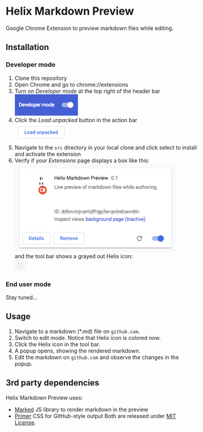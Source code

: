 # Helix Markdown Preview
Google Chrome Extension to preview markdown files while editing.

## Installation
### Developer mode
1. Clone this repository
2. Open Chrome and go to chrome://extensions
3. Turn on _Developer mode_ at the top right of the header bar<br />
![step2](install_developer_mode.png)
4. Click the _Load unpacked_ button in the action bar<br />
![step3](install_load_unpacked.png)
5. Navigate to the `src` directory in your local clone and click select to install and activate the extension
6. Verify if your _Extensions_ page displays a box like this:<br />
![step4](install_extension_box.png)<br />
   and the tool bar shows a grayed out Helix icon:<br />
![step4](install_toolbar_icon.png)
### End user mode
Stay tuned...

## Usage
1. Navigate to a markdown (*.md) file on `github.com`.
2. Switch to edit mode. Notice that Helix icon is colored now.
3. Click the Helix icon in the tool bar.
4. A popup opens, showing the rendered markdown.
5. Edit the markdown on `github.com` and observe the changes in the popup.

## 3rd party dependencies
Helix Markdown Preview uses:
* [Marked](https://github.com/markedjs/marked) JS library to render markdown in the preview
* [Primer](https://primer.style/) CSS for GitHub-style output
Both are released under [MIT License](https://opensource.org/licenses/MIT).
